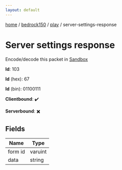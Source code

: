 ```yaml
---
layout: default
---
```


[home](/)  /  [bedrock150](/protocol/bedrock150)  /  [play](/protocol/bedrock150/play)  /  server-settings-response

# Server settings response

Encode/decode this packet in [Sandbox](../../../sandbox/bedrock150#play.server_settings_response)

**Id**: 103

**Id** (hex): 67

**Id** (bin): 01100111

**Clientbound**: ✔️

**Serverbound**: ✖️

## Fields

Name | Type
---|---
form id | varuint
data | string
